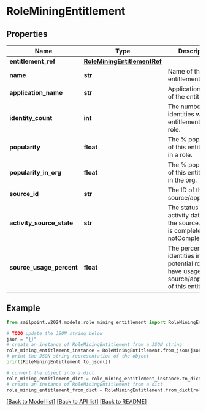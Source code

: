 # RoleMiningEntitlement


## Properties

Name | Type | Description | Notes
------------ | ------------- | ------------- | -------------
**entitlement_ref** | [**RoleMiningEntitlementRef**](RoleMiningEntitlementRef.md) |  | [optional] 
**name** | **str** | Name of the entitlement | [optional] 
**application_name** | **str** | Application name of the entitlement | [optional] 
**identity_count** | **int** | The number of identities with this entitlement in a role. | [optional] 
**popularity** | **float** | The % popularity of this entitlement in a role. | [optional] 
**popularity_in_org** | **float** | The % popularity of this entitlement in the org. | [optional] 
**source_id** | **str** | The ID of the source/application. | [optional] 
**activity_source_state** | **str** | The status of activity data for the source.   Value is complete or notComplete. | [optional] 
**source_usage_percent** | **float** | The percentage of identities in the potential role that have usage of the source/application of this entitlement. | [optional] 

## Example

```python
from sailpoint.v2024.models.role_mining_entitlement import RoleMiningEntitlement

# TODO update the JSON string below
json = "{}"
# create an instance of RoleMiningEntitlement from a JSON string
role_mining_entitlement_instance = RoleMiningEntitlement.from_json(json)
# print the JSON string representation of the object
print(RoleMiningEntitlement.to_json())

# convert the object into a dict
role_mining_entitlement_dict = role_mining_entitlement_instance.to_dict()
# create an instance of RoleMiningEntitlement from a dict
role_mining_entitlement_from_dict = RoleMiningEntitlement.from_dict(role_mining_entitlement_dict)
```
[[Back to Model list]](../README.md#documentation-for-models) [[Back to API list]](../README.md#documentation-for-api-endpoints) [[Back to README]](../README.md)


